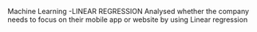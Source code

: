Machine Learning -LINEAR REGRESSION
Analysed whether the company needs to focus on their mobile app or website by using Linear regression 
